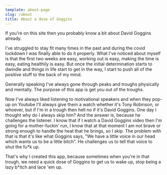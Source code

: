 ```yaml
---
template: about-page
slug: /about
title: About a dose of Goggins
---
```

If you're on this site then you probably know a bit about David Goggins already.

I﻿'ve struggled to stay fit many times in the past and during the covid lockdown I was finally able to do it properly. What I've noticed about myself is that the first two weeks are easy, working out is easy, making the time is easy, eating healthily is easy. But once the initial determination starts to dwindle and things in life start to get in the way, I start to push all of the positive stuff to the back of my mind.

G﻿enerally speaking I've always gone through peaks and troughs physically and mentally. The purpose of this app is get you out of the troughs.

N﻿ow I've always liked listening to motivational speakers and when they pop-up on Youtube I'll always give them a watch whether it's Tony Robinson, or whoever, but if I'm in a trough then hell no if it's David Goggins. One day I thought why do I always skip him? And the answer is, because he challenges the listener. I know that if I watch a David Goggins video then I'm going for a mother-fuckin' run, I know that at that moment I am not brave or strong enough to handle the heat that he brings, so I skip. The problem with that is that it's like what Goggins says, "We have a little voice in our head which wants us to be a little bitch". He challenges us to tell that voice to shut the fu*k up.  

T﻿hat's why I created this app, because sometimes when you're in that trough, we need a quick dose of Goggins to get us to wake up, stop being a lazy b*itch and lace 'em up.